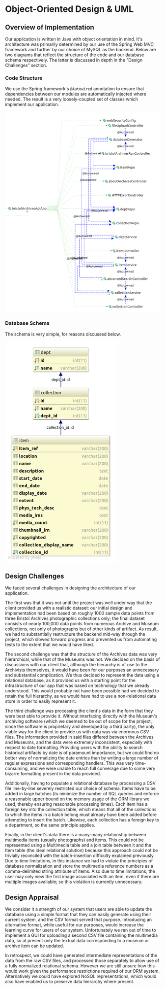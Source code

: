 # Object-Oriented Design & UML

## Overview of Implementation

Our application is written in Java with object orientation in mind. It's architecture was primarily
determined by our use of the Spring Web MVC framework and further by our choice of MySQL
as the backend. Below are two diagrams that reflect the structure of the code
and our database schema respectively. The latter is discussed in depth in the
"Design Challenges" section.

### Code Structure

We use the Spring framework's `@Autowired` annotation to ensure that
dependencies between our modules are automatically injected where needed. The
result is a very loosely-coupled set of classes which implement our
application.

![](../diagrams/code-structure.png?raw=true)

### Database Schema

The schema is very simple, for reasons discussed below.

![](../diagrams/schema.png?raw=true)

## Design Challenges

We faced several challenges in designing the architecture of our
application.

The first was that it was not until the project was well under way that the
client provided us with a realistic dataset: our initial design and
implementation had been based on roughly 1000 sample data points from three
Bristol Archives photographic collections only; the final dataset consists of
nearly 100,000 data points from numerous Archive and Museum collections, not
only of photographs but of other kinds of artifact. As result, we had to
substantially restructure the backend mid-way through the project, which slowed
forward progress and prevented us from automating tests to the extent that we
would have liked.

The second challenge was that the structure of the Archives data was very
hierarchical, while that of the Museums was not. We decided on the basis of
discussions with our client that, although the hierarchy is of use to the
Archivists themselves, it would have been for our purposes an unnecessary and
substantial complication. We thus decided to represent the data using a
relational database, as it provided us with a starting point for the
infrastructure of our app that was based on technology that we already
understood. This would probably not have been possible had we decided to retain
the full hierarchy, as we would have had to use a non-relational data store in
order to easily represent it.

The third challenge was processing the client's data in the form that they were
best able to provide it. Without interfacing directly with the Museum's
archiving software (which we deemed to be out of scope for the project, since
the software is proprietary and developed by a third party), the only viable
way for the client to provide us with data was via enormous CSV files. The
information provided in said files differed between the Archives and Museums,
and the data were extremely inconsistent, especially with respect to date
formatting. Providing users with the ability to search historical artifacts by
date is of paramount importance, but we could find no better way of normalizing
the date entries than by writing a large number of regular expressions and
corresponding handlers. This was very time-consuming, and we were unable to
reach full converage due to some very bizarre formatting present in the data
provided.

Additionally, having to populate a relational database by processing a CSV file
line-by-line severely restricted our choice of schema. Items have to be added in
large batches (to minimize the number of SQL queries and enforce a reasonable
upper bound on the memory usage of the ORM library we used, thereby ensuring reasonable
processing times). Each item has a foreign key into the collection table, which
means that all of the collections to which the items in a batch belong must
already have been added before attempting to insert the batch. Likewise, each
collection has a foreign key to a department, so the same principle
applies.

Finally, in the client's data there is a many-many relationship between
multimedia items (usually photographs) and items. This could not be represented
using a Multimedia table and a join table between it and the Item table (the
ideal relational solution) because this approach could not be trivially
reconciled with the batch-insertion difficulty explained previously. Due to
time limitations, in this instance we had to violate the principles of database
normalization and store the multimedia reference numbers as a comma-delimited
string attribute of items. Also due to time limitations, the user may only view
the first image associated with an item, even if there are multiple images
available; so this violation is currently unnecessary.

## Design Appraisal

We consider it a strength of our system that users are able to update the
database using a simple format that they can easily generate using their
current system, and the CSV format served that purpose. Introducing an
alternative format, while useful for our purposes, would increase the learning
curve for users of our system. Unfortunately we ran out of time to implement a
GUI for uploading a second CSV file containing the multimedia data, so at
present only the textual data corresponding to a museum or archive item can be
updated.

In retrospect, we could have generated intermediate representations of the data
from the raw CSV files, and processed those separately to allow use of a fully
normalized relational schema. However we are still unsure how this would work
given the performance restrictions required of our ORM system. Alternatively
we could have explored NoSQL representations, which would also have enabled us
to preserve data hierarchy where present.
